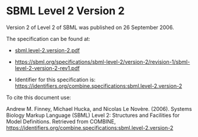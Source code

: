 # SBML Level 2 Version 2
Version 2 of Level 2 of SBML was published on 26 September 2006.

The specification can be found at:

* [sbml.level-2.version-2.pdf](https://raw.githubusercontent.com/combine-org/combine-specifications/main/specifications/files/sbml.level-2.version-2.pdf)
* https://sbml.org/specifications/sbml-level-2/version-2/revision-1/sbml-level-2-version-2-rev1.pdf

* Identifier for this specification is: https://identifiers.org/combine.specifications:sbml.level-2.version-2

To cite this document use:

Andrew M. Finney, Michael Hucka, and Nicolas Le Novère. (2006). Systems Biology Markup Language (SBML) Level 2: Structures and Facilities for Model Definitions. Retrieved from COMBINE, https://identifiers.org/combine.specifications:sbml.level-2.version-2